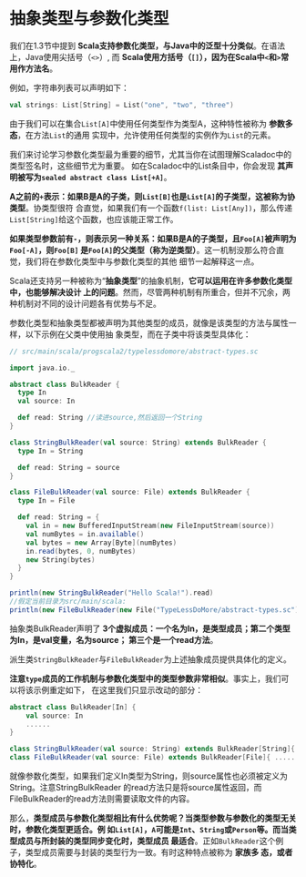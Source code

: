 抽象类型与参数化类型
===================================================================================
我们在1.3节中提到 **Scala支持参数化类型，与Java中的泛型十分类似**。在语法上，Java使用尖括号（`<>`）,
而 **Scala使用方括号（`[]`），因为在Scala中`<`和`>`常用作方法名**。

例如，字符串列表可以声明如下：
```scala
val strings: List[String] = List("one", "two", "three")
```
由于我们可以在集合`List[A]`中使用任何类型作为类型A，这种特性被称为 **参数多态**，在方法`List`的通用
实现中，允许使用任何类型的实例作为`List`的元素。

我们来讨论学习参数化类型最为重要的细节，尤其当你在试图理解Scaladoc中的类型签名时，这些细节尤为重要。
如在Scaladoc中的List条目中，你会发现 **其声明被写为`sealed abstract class List[+A]`**。

**A之前的`+`表示：如果B是A的子类，则`List[B]`也是`List[A]`的子类型，这被称为协类型**。协类型很符
合直觉，如果我们有一个函数`f(list: List[Any])`，那么传递`List[String]`给这个函数，也应该能正常工作。

**如果类型参数前有`-`，则表示另一种关系：如果B是A的子类型，且`Foo[A]`被声明为`Foo[-A]`，则`Foo[B]`
是`Foo[A]`的父类型（称为逆类型）**。这一机制没那么符合直觉，我们将在参数化类型中与参数化类型的其他
细节一起解释这一点。

Scala还支持另一种被称为“**抽象类型**”的抽象机制，**它可以运用在许多参数化类型中，也能够解决设计
上的问题**。然而，尽管两种机制有所重合，但并不冗余，两种机制对不同的设计问题各有优势与不足。

参数化类型和抽象类型都被声明为其他类型的成员，就像是该类型的方法与属性一样，以下示例在父类中使用抽
象类型，而在子类中将该类型具体化：
```scala
// src/main/scala/progscala2/typelessdomore/abstract-types.sc

import java.io._

abstract class BulkReader {
  type In
  val source: In

  def read: String //读进source,然后返回一个String
}

class StringBulkReader(val source: String) extends BulkReader {
  type In = String

  def read: String = source
}

class FileBulkReader(val source: File) extends BulkReader {
  type In = File

  def read: String = {
    val in = new BufferedInputStream(new FileInputStream(source))
    val numBytes = in.available()
    val bytes = new Array[Byte](numBytes)
    in.read(bytes, 0, numBytes)
    new String(bytes)
  }
}

println(new StringBulkReader("Hello Scala!").read)
//假定当前目录为src/main/scala:
println(new FileBulkReader(new File("TypeLessDoMore/abstract-types.sc")).read)
```
抽象类BulkReader声明了 **3个虚拟成员：一个名为In，是类型成员；第二个类型为In，是val变量，名为source；
第三个是一个read方法**。

派生类`StringBulkReader`与`FileBulkReader`为上述抽象成员提供具体化的定义。

**注意`type`成员的工作机制与参数化类型中的类型参数非常相似**。事实上，我们可以将该示例重定如下，
在这里我们只显示改动的部分：
```scala
abstract class BulkReader[In] {
    val source: In
    ......
}

class StringBulkReader(val source: String) extends BulkReader[String]{ ..... }
class FileBulkReader(val source: File) extends BulkReader[File]{ ...... }
```
就像参数化类型，如果我们定义In类型为String，则source属性也必须被定义为String。注意StringBulkReader
的read方法只是将source属性返回，而FileBulkReader的read方法则需要读取文件的内容。

那么，**类型成员与参数化类型相比有什么优势呢？当类型参数与参数化的类型无关时，参数化类型更适合。例
如`List[A]`，`A`可能是`Int`、`String`或`Person`等。而当类型成员与所封装的类型同步变化时，类型成员
最适合**。正如`BulkReader`这个例子，类型成员需要与封装的类型行为一致。有时这种特点被称为 **家族多
态，或者协特化**。








